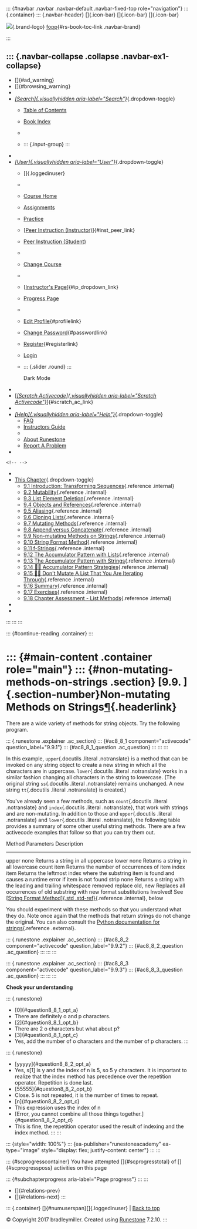 ::: {#navbar .navbar .navbar-default .navbar-fixed-top role="navigation"}
::: {.container}
::: {.navbar-header}
[]{.icon-bar} []{.icon-bar} []{.icon-bar}

<div>

[![](../_static/img/RAIcon.png)](/runestone/default/user/login){.brand-logo}
[fopp](../index.html){#rs-book-toc-link .navbar-brand}

</div>
:::

::: {.navbar-collapse .collapse .navbar-ex1-collapse}
-   
-   []{#ad_warning}
-   []{#browsing_warning}
-   
-   [*[Search]{.visuallyhidden
    aria-label="Search"}*](#){.dropdown-toggle}
    -   [Table of Contents](../index.html)

    -   [Book Index](../genindex.html)

    -   

    -   ::: {.input-group}
        :::
-   
-   [*[User]{.visuallyhidden aria-label="User"}*](#){.dropdown-toggle}
    -   []{.loggedinuser}

    -   

    -   [Course Home](/ns/course/index)

    -   [Assignments](/assignment/student/chooseAssignment)

    -   [Practice](/runestone/assignments/practice)

    -   [[Peer Instruction
        (Instructor)](/runestone/peer/instructor.html)]{#inst_peer_link}

    -   [Peer Instruction (Student)](/runestone/peer/student.html)

    -   

    -   [Change Course](/runestone/default/courses)

    -   

    -   [[Instructor\'s
        Page](/runestone/admin/index)]{#ip_dropdown_link}

    -   [Progress Page](/runestone/dashboard/studentreport)

    -   

    -   [Edit Profile](/runestone/default/user/profile){#profilelink}

    -   [Change
        Password](/runestone/default/user/change_password){#passwordlink}

    -   [Register](/runestone/default/user/register){#registerlink}

    -   [Login](#)

    -   ::: {.slider .round}
        :::

        Dark Mode
-   
-   [[*[Scratch Activecode]{.visuallyhidden
    aria-label="Scratch Activecode"}*](javascript:runestoneComponents.popupScratchAC())]{#scratch_ac_link}
-   
-   [*[Help]{.visuallyhidden aria-label="Help"}*](#){.dropdown-toggle}
    -   [FAQ](http://runestoneinteractive.org/pages/faq.html)
    -   [Instructors Guide](https://guide.runestone.academy)
    -   
    -   [About Runestone](http://runestoneinteractive.org)
    -   [Report A
        Problem](/runestone/default/reportabug?course=fopp&page=NonmutatingMethodsonStrings)
-   

```{=html}
<!-- -->
```
-   
-   [This Chapter](../index.html){.dropdown-toggle}
    -   [9.1 Introduction: Transforming
        Sequences](intro-SequenceMutation.html){.reference .internal}
    -   [9.2 Mutability](Mutability.html){.reference .internal}
    -   [9.3 List Element Deletion](ListDeletion.html){.reference
        .internal}
    -   [9.4 Objects and
        References](ObjectsandReferences.html){.reference .internal}
    -   [9.5 Aliasing](Aliasing.html){.reference .internal}
    -   [9.6 Cloning Lists](CloningLists.html){.reference .internal}
    -   [9.7 Mutating Methods](MutatingMethods.html){.reference
        .internal}
    -   [9.8 Append versus
        Concatenate](AppendversusConcatenate.html){.reference .internal}
    -   [9.9 Non-mutating Methods on
        Strings](NonmutatingMethodsonStrings.html){.reference .internal}
    -   [9.10 String Format Method](StringFormatting.html){.reference
        .internal}
    -   [9.11 f-Strings](FStrings.html){.reference .internal}
    -   [9.12 The Accumulator Pattern with
        Lists](TheAccumulatorPatternwithLists.html){.reference
        .internal}
    -   [9.13 The Accumulator Pattern with
        Strings](TheAccumulatorPatternwithStrings.html){.reference
        .internal}
    -   [9.14 👩‍💻 Accumulator Pattern
        Strategies](WPAccumulatorPatternStrategies.html){.reference
        .internal}
    -   [9.15 👩‍💻 Don't Mutate A List That You Are Iterating
        Through](WPDontMutateAListYouIterateThrough.html){.reference
        .internal}
    -   [9.16 Summary](Glossary.html){.reference .internal}
    -   [9.17 Exercises](Exercises.html){.reference .internal}
    -   [9.18 Chapter Assessment - List
        Methods](week4a1.html){.reference .internal}
-   
-   
:::
:::
:::

::: {#continue-reading .container}
:::

::: {#main-content .container role="main"}
::: {#non-mutating-methods-on-strings .section}
[9.9. ]{.section-number}Non-mutating Methods on Strings[¶](#non-mutating-methods-on-strings "Permalink to this heading"){.headerlink}
=====================================================================================================================================

There are a wide variety of methods for string objects. Try the
following program.

::: {.runestone .explainer .ac_section}
::: {#ac8_8_1 component="activecode" question_label="9.9.1"}
::: {#ac8_8_1_question .ac_question}
:::
:::
:::

In this example, `upper`{.docutils .literal .notranslate} is a method
that can be invoked on any string object to create a new string in which
all the characters are in uppercase. `lower`{.docutils .literal
.notranslate} works in a similar fashion changing all characters in the
string to lowercase. (The original string `ss`{.docutils .literal
.notranslate} remains unchanged. A new string `tt`{.docutils .literal
.notranslate} is created.)

You've already seen a few methods, such as `count`{.docutils .literal
.notranslate} and `index`{.docutils .literal .notranslate}, that work
with strings and are non-mutating. In addition to those and
`upper`{.docutils .literal .notranslate} and `lower`{.docutils .literal
.notranslate}, the following table provides a summary of some other
useful string methods. There are a few activecode examples that follow
so that you can try them out.

  Method    Parameters      Description
  --------- --------------- --------------------------------------------------------------------------------------------------------------------------
  upper     none            Returns a string in all uppercase
  lower     none            Returns a string in all lowercase
  count     item            Returns the number of occurrences of item
  index     item            Returns the leftmost index where the substring item is found and causes a runtime error if item is not found
  strip     none            Returns a string with the leading and trailing whitespace removed
  replace   old, new        Replaces all occurrences of old substring with new
  format    substitutions   Involved! See [[String Format Method]{.std .std-ref}](StringFormatting.html#format-strings){.reference .internal}, below

You should experiment with these methods so that you understand what
they do. Note once again that the methods that return strings do not
change the original. You can also consult the [Python documentation for
strings](http://docs.python.org/3/library/stdtypes.html#string-methods){.reference
.external}.

::: {.runestone .explainer .ac_section}
::: {#ac8_8_2 component="activecode" question_label="9.9.2"}
::: {#ac8_8_2_question .ac_question}
:::
:::
:::

::: {.runestone .explainer .ac_section}
::: {#ac8_8_3 component="activecode" question_label="9.9.3"}
::: {#ac8_8_3_question .ac_question}
:::
:::
:::

**Check your understanding**

::: {.runestone}
-   [0]{#question8_8_1_opt_a}
-   There are definitely o and p characters.
-   [2]{#question8_8_1_opt_b}
-   There are 2 o characters but what about p?
-   [3]{#question8_8_1_opt_c}
-   Yes, add the number of o characters and the number of p characters.
:::

::: {.runestone}
-   [yyyyy]{#question8_8_2_opt_a}
-   Yes, s\[1\] is y and the index of n is 5, so 5 y characters. It is
    important to realize that the index method has precedence over the
    repetition operator. Repetition is done last.
-   [55555]{#question8_8_2_opt_b}
-   Close. 5 is not repeated, it is the number of times to repeat.
-   [n]{#question8_8_2_opt_c}
-   This expression uses the index of n
-   [Error, you cannot combine all those things
    together.]{#question8_8_2_opt_d}
-   This is fine, the repetition operator used the result of indexing
    and the index method.
:::
:::

::: {style="width: 100%"}
::: {ea-publisher="runestoneacademy" ea-type="image" style="display: flex; justify-content: center"}
:::
:::

::: {#scprogresscontainer}
You have attempted []{#scprogresstotal} of []{#scprogressposs}
activities on this page

::: {#subchapterprogress aria-label="Page progress"}
:::
:::

-   [[](AppendversusConcatenate.html)]{#relations-prev}
-   [[](StringFormatting.html)]{#relations-next}
:::

::: {.container}
[]{#numuserspan}[]{.loggedinuser} \| [Back to top](#)

© Copyright 2017 bradleymiller. Created using
[Runestone](http://runestoneinteractive.org/) 7.2.10.
:::
